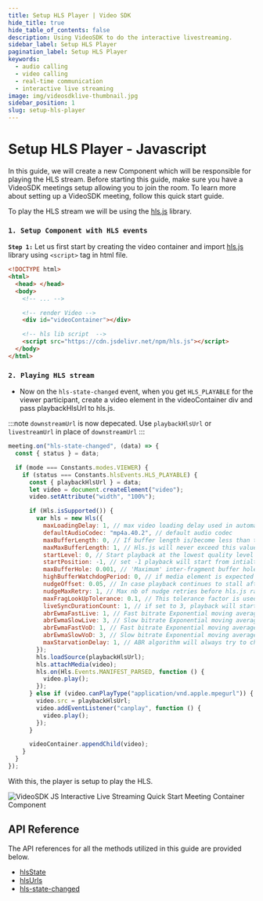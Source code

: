 ```yaml
---
title: Setup HLS Player | Video SDK
hide_title: true
hide_table_of_contents: false
description: Using VideoSDK to do the interactive livestreaming.
sidebar_label: Setup HLS Player
pagination_label: Setup HLS Player
keywords:
  - audio calling
  - video calling
  - real-time communication
  - interactive live streaming
image: img/videosdklive-thumbnail.jpg
sidebar_position: 1
slug: setup-hls-player
---
```


# Setup HLS Player - Javascript

In this guide, we will create a new Component which will be responsible for playing the HLS stream.
Before starting this guide, make sure you have a VideoSDK meetings setup allowing you to join the room. To learn more about setting up a VideoSDK meeting, follow this quick start guide.

To play the HLS stream we will be using the [hls.js](https://www.npmjs.com/package/hls.js/v/canary) library.

### `1. Setup Component with HLS events`

**`Step 1:`** Let us first start by creating the video container and import [hls.js](https://hlsjs.video-dev.org/demo/) library using `<script>` tag in html file.

```html
<!DOCTYPE html>
<html>
  <head> </head>
  <body>
    <!-- ... -->

    <!-- render Video -->
    <div id="videoContainer"></div>

    <!-- hls lib script  -->
    <script src="https://cdn.jsdelivr.net/npm/hls.js"></script>
  </body>
</html>
```

### `2. Playing HLS stream`

- Now on the `hls-state-changed` event, when you get `HLS_PLAYABLE` for the viewer participant, create a video element in the videoContainer div and pass playbackHlsUrl to hls.js.

:::note
`downstreamUrl` is now depecated. Use `playbackHlsUrl` or `livestreamUrl` in place of `downstreamUrl`
:::

```js
meeting.on("hls-state-changed", (data) => {
  const { status } = data;

  if (mode === Constants.modes.VIEWER) {
    if (status === Constants.hlsEvents.HLS_PLAYABLE) {
      const { playbackHlsUrl } = data;
      let video = document.createElement("video");
      video.setAttribute("width", "100%");

      if (Hls.isSupported()) {
        var hls = new Hls({
          maxLoadingDelay: 1, // max video loading delay used in automatic start level selection
          defaultAudioCodec: "mp4a.40.2", // default audio codec
          maxBufferLength: 0, // If buffer length is/become less than this value, a new fragment will be loaded
          maxMaxBufferLength: 1, // Hls.js will never exceed this value
          startLevel: 0, // Start playback at the lowest quality level
          startPosition: -1, // set -1 playback will start from intialtime = 0
          maxBufferHole: 0.001, // 'Maximum' inter-fragment buffer hole tolerance that hls.js can cope with when searching for the next fragment to load.
          highBufferWatchdogPeriod: 0, // if media element is expected to play and if currentTime has not moved for more than highBufferWatchdogPeriod and if there are more than maxBufferHole seconds buffered upfront, hls.js will jump buffer gaps, or try to nudge playhead to recover playback.
          nudgeOffset: 0.05, // In case playback continues to stall after first playhead nudging, currentTime will be nudged evenmore following nudgeOffset to try to restore playback. media.currentTime += (nb nudge retry -1)*nudgeOffset
          nudgeMaxRetry: 1, // Max nb of nudge retries before hls.js raise a fatal BUFFER_STALLED_ERROR
          maxFragLookUpTolerance: 0.1, // This tolerance factor is used during fragment lookup.
          liveSyncDurationCount: 1, // if set to 3, playback will start from fragment N-3, N being the last fragment of the live playlist
          abrEwmaFastLive: 1, // Fast bitrate Exponential moving average half-life, used to compute average bitrate for Live streams.
          abrEwmaSlowLive: 3, // Slow bitrate Exponential moving average half-life, used to compute average bitrate for Live streams.
          abrEwmaFastVoD: 1, // Fast bitrate Exponential moving average half-life, used to compute average bitrate for VoD streams
          abrEwmaSlowVoD: 3, // Slow bitrate Exponential moving average half-life, used to compute average bitrate for VoD streams
          maxStarvationDelay: 1, // ABR algorithm will always try to choose a quality level that should avoid rebuffering
        });
        hls.loadSource(playbackHlsUrl);
        hls.attachMedia(video);
        hls.on(Hls.Events.MANIFEST_PARSED, function () {
          video.play();
        });
      } else if (video.canPlayType("application/vnd.apple.mpegurl")) {
        video.src = playbackHlsUrl;
        video.addEventListener("canplay", function () {
          video.play();
        });
      }

      videoContainer.appendChild(video);
    }
  }
});
```

With this, the player is setup to play the HLS.

![VideoSDK JS Interactive Live Streaming Quick Start Meeting Container Component](https://cdn.videosdk.live/website-resources/docs-resources/quick_start_react_ils_viewer.png)

## API Reference

The API references for all the methods utilized in this guide are provided below.

- [hlsState](/javascript/api/sdk-reference/meeting-class/properties#hlsstate)
- [hlsUrls](/javascript/api/sdk-reference/meeting-class/properties#hlsurls)
- [hls-state-changed](/javascript/api/sdk-reference/meeting-class/events#hls-state-changed)
